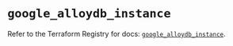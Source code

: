 # `google_alloydb_instance`

Refer to the Terraform Registry for docs: [`google_alloydb_instance`](https://registry.terraform.io/providers/hashicorp/google-beta/6.34.1/docs/resources/google_alloydb_instance).
